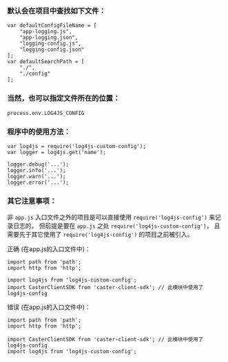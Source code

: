 ### 默认会在项目中查找如下文件：
```
var defaultConfigFileName = [
    "app-logging.js", 
    "app-logging.json", 
    "logging-config.js", 
    "logging-config.json"
];
var defaultSearchPath = [
    "./", 
    "./config"
];
```
### 当然，也可以指定文件所在的位置：
```
process.env.LOG4JS_CONFIG
```
### 程序中的使用方法：
```
var log4js = require('log4js-custom-config');
var logger = log4js.get('name');

logger.debug('...');
logger.info('...');
logger.warn('...');
logger.error('...');
```
### 其它注意事项：

非 <code>app.js</code> 入口文件之外的项目是可以直接使用 <code>require('log4js-config')</code> 来记录日志的，
但前提是要在 <code>app.js</code> 之处 <code>require('log4js-custom-config')</code>，
且需要先于其它使用了 <code>require('log4js-config')</code> 的项目之前被引入。


正确 (在app.js的入口文件中)：
```
import path from 'path';
import http from 'http';

import log4js from 'log4js-custom-config';
import CasterClientSDK from 'caster-client-sdk'; // 此模块中使用了 log4js-config

```
错误 (在app.js的入口文件中)：
```
import path from 'path';
import http from 'http';

import CasterClientSDK from 'caster-client-sdk'; // 此模块中使用了 log4js-config
import log4js from 'log4js-custom-config';

```
